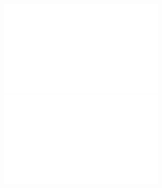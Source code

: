 ![](https://github.com/tschannik/github-stats/blob/master/generated/overview.svg)
![](https://github.com/tschannik/github-stats/blob/master/generated/languages.svg)
